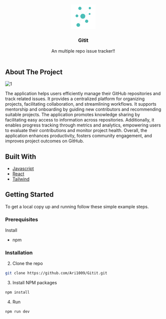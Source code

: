 <br/>
<p align="center">
  <a href="https://github.com/Ari1009/Gitit">
    <img src="public/logo.png" alt="Logo" width="80" height="80">
  </a>

  <h3 align="center">Gitit</h3>

  <p align="center">
    An multiple repo issue tracker!!
    <br/>
    <br/>
  </p>
</p>



## About The Project

![1](https://gitit.vercel.app/)

The application helps users efficiently manage their GitHub repositories and track related issues. It provides a centralized platform for organizing projects, facilitating collaboration, and streamlining workflows. It supports mentorship and onboarding by guiding new contributors and recommending suitable projects. The application promotes knowledge sharing by facilitating easy access to information across repositories. Additionally, it enables progress tracking through metrics and analytics, empowering users to evaluate their contributions and monitor project health. Overall, the application enhances productivity, fosters community engagement, and improves project outcomes on GitHub.

## Built With



* [Javascript ]()
* [React]()
* [Tailwind]()

## Getting Started

To get a local copy up and running follow these simple example steps.

### Prerequisites

Install
* npm


### Installation


2. Clone the repo

```sh
git clone https://github.com/Ari1009/Gitit.git
```

3. Install NPM packages

```sh
npm install
```

4. Run 

```sh
npm run dev
```